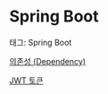 # Spring Boot

태그: Spring Boot

[의존성 (Dependency)](https://www.notion.so/Dependency-97205d66ee8848d2a1bee895047ef906?pvs=21)

[JWT 토큰](https://www.notion.so/JWT-10874a1d6f2d49d3a2c62664ff4bf9c4?pvs=21)